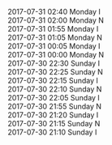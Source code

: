 2017-07-31 02:40 Monday  I  
2017-07-31 02:00 Monday  N  
2017-07-31 01:55 Monday  I  
2017-07-31 01:05 Monday  N  
2017-07-31 00:05 Monday  I  
2017-07-31 00:00 Monday  N  
2017-07-30 22:30 Sunday  I  
2017-07-30 22:25 Sunday  N  
2017-07-30 22:15 Sunday  I  
2017-07-30 22:10 Sunday  N  
2017-07-30 22:05 Sunday  I  
2017-07-30 21:55 Sunday  N  
2017-07-30 21:20 Sunday  I  
2017-07-30 21:15 Sunday  N  
2017-07-30 21:10 Sunday  I  
